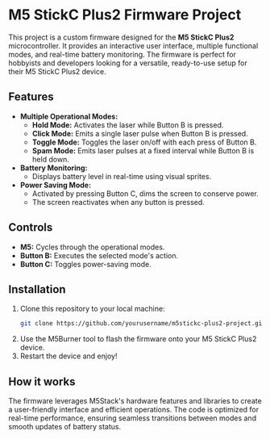 # M5 StickC Plus2 Firmware Project

This project is a custom firmware designed for the **M5 StickC Plus2** microcontroller. It provides an interactive user interface, multiple functional modes, and real-time battery monitoring. The firmware is perfect for hobbyists and developers looking for a versatile, ready-to-use setup for their M5 StickC Plus2 device.

## Features
- **Multiple Operational Modes:**
  - **Hold Mode:** Activates the laser while Button B is pressed.
  - **Click Mode:** Emits a single laser pulse when Button B is pressed.
  - **Toggle Mode:** Toggles the laser on/off with each press of Button B.
  - **Spam Mode:** Emits laser pulses at a fixed interval while Button B is held down.
- **Battery Monitoring:**
  - Displays battery level in real-time using visual sprites.
- **Power Saving Mode:**
  - Activated by pressing Button C, dims the screen to conserve power.
  - The screen reactivates when any button is pressed.

## Controls
- **M5:** Cycles through the operational modes.
- **Button B:** Executes the selected mode's action.
- **Button C:** Toggles power-saving mode.

## Installation
1. Clone this repository to your local machine:
   ```bash
   git clone https://github.com/yourusername/m5stickc-plus2-project.git
2. Use the M5Burner tool to flash the firmware onto your M5 StickC Plus2 device.
3. Restart the device and enjoy!
## How it works
The firmware leverages M5Stack's hardware features and libraries to create a user-friendly interface and efficient operations. The code is optimized for real-time performance, ensuring seamless transitions between modes and smooth updates of battery status.
